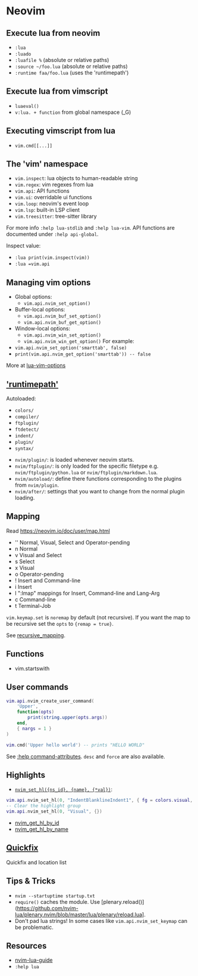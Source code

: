 # Neovim

## Execute lua from neovim

- `:lua`
- `:luado`
- `:luafile %` (absolute or relative paths)
- `:source ~/foo.lua` (absolute or relative paths)
- `:runtime faa/foo.lua` (uses the 'runtimepath')

## Execute lua from vimscript

- `luaeval()`
- `v:lua. + function` from global namespace (_G)

## Executing vimscript from lua

- `vim.cmd[[...]]`

## The 'vim' namespace

* `vim.inspect`: lua objects to human-readable string
* `vim.regex`: vim regexes from lua
* `vim.api`: API functions
* `vim.ui`: overridable ui functions
* `vim.loop`: neovim's event loop
* `vim.lsp`: built-in LSP client
* `vim.treesitter`: tree-sitter library

For more info `:help lua-stdlib` and `:help lua-vim`. 
API functions are documented under `:help api-global`.

Inspect value:
- `:lua print(vim.inspect(vim))`
- `:lua =vim.api`

## Managing vim options

- Global options:
  - `vim.api.nvim_set_option()`
- Buffer-local options:
  - `vim.api.nvim_buf_set_option()`
  - `vim.api.nvim_buf_get_option()`
- Window-local options:
  * `vim.api.nvim_win_set_option()`
  * `vim.api.nvim_win_get_option()`
For example:
- `vim.api.nvim_set_option('smarttab', false)`
- `print(vim.api.nvim_get_option('smarttab')) -- false`

More at [lua-vim-options](https://neovim.io/doc/user/lua.html#lua-vim-options)

## ['runtimepath'](https://neovim.io/doc/user/options.html#'runtimepath')

Autoloaded:
* `colors/`
* `compiler/`
* `ftplugin/`
* `ftdetect/`
* `indent/`
* `plugin/`
* `syntax/`

- `nvim/plugin/`: is loaded whenever neovim starts.
- `nvim/ftplugin/`: is only loaded for the specific filetype e.g. `nvim/ftplugin/python.lua` or `nvim/ftplugin/markdown.lua`.
- `nvim/autoload/`: define there functions corresponding to the plugins from `nvim/plugin`.
- `nvim/after/`: settings that you want to change from the normal plugin loading.

## Mapping

Read https://neovim.io/doc/user/map.html

- '' Normal, Visual, Select and Operator-pending
-	n	 Normal
-	v	 Visual and Select
-	s	 Select
-	x	 Visual
-	o	 Operator-pending
-	!	 Insert and Command-line
-	i	 Insert
-	l	 ":lmap" mappings for Insert, Command-line and Lang-Arg
-	c	 Command-line
-	t	 Terminal-Job

`vim.keymap.set` is `noremap` by default (not recursive). If you want the map to be recursive set the `opts` to `{remap = true}`.

See [recursive_mapping](https://neovim.io/doc/user/map.html#recursive_mapping).

## Functions

- vim.startswith

## User commands

```lua
vim.api.nvim_create_user_command(
    'Upper',
    function(opts)
        print(string.upper(opts.args))
    end,
    { nargs = 1 }
)

vim.cmd('Upper hello world') -- prints "HELLO WORLD"
```

See [:help command-attributes](https://neovim.io/doc/user/map.html#command-attributes). `desc` and `force` are also available.

## Highlights

- [`nvim_set_hl({ns_id}, {name}, {*val})`](https://neovim.io/doc/user/api.html#nvim_set_hl()):

```lua
vim.api.nvim_set_hl(0, "IndentBlanklineIndent1", { fg = colors.visual, bg = "#FF0000" })
-- Clear the highlight group
vim.api.nvim_set_hl(0, "Visual", {})
```

- [nvim_get_hl_by_id](https://neovim.io/doc/user/api.html#nvim_get_hl_by_id())
- [nvim_get_hl_by_name](https://neovim.io/doc/user/api.html#nvim_get_hl_by_name())

## [Quickfix](https://neovim.io/doc/user/quickfix.html)

Quickfix and location list

## Tips & Tricks

- `nvim --startuptime startup.txt`
- `require()` caches the module. Use [plenary.reload()](https://github.com/nvim-lua/plenary.nvim/blob/master/lua/plenary/reload.lua].
- Don't pad lua strings! In some cases like `vim.api.nvim_set_keymap` can be problematic.

## Resources

- [nvim-lua-guide](https://github.com/nanotee/nvim-lua-guide)
- `:help lua`
